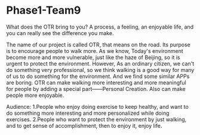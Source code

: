 # Phase1-Team9
What does the OTR bring to you?
A process, a feeling, an enjoyable life, and you can really see the difference you make.

The name of our project is called OTR, that means on the road. Its purpose is to encourage people to walk more. 
As we know, Today's environment become more and more vulnerable, just like the haze of Beijing, so it is urgent to protect the environment. However, As an ordinary citizen, we can't do something very professional, so we think walking is a good way for many of us to do something for the environment. 
And we find some similar APPs are boring. OTR can make walking more interesting and more meaningful for people by adding a special part——Personal Creation. Also can make people more enjoyable.

Audience:
1.People who enjoy doing exercise to keep healthy, and want to do something more interesting and more personalized while doing exercises.
2.People who want to protect the environment by just walking, and to get sense of accomplishment, then to enjoy it, enjoy life.

